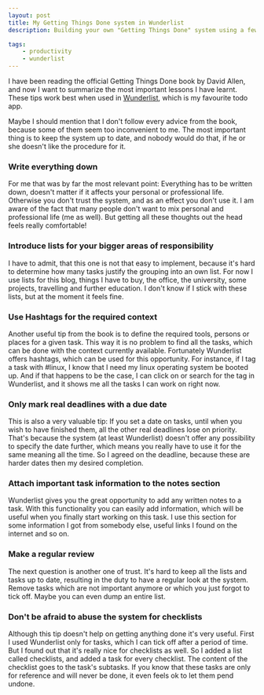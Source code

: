 ```yaml
---
layout: post
title: My Getting Things Done system in Wunderlist
description: Building your own "Getting Things Done" system using a few simple tips, including some that will hopefully boost your productivity.

tags:
    - productivity
    - wunderlist
---
```

I have been reading the official Getting Things Done book by David Allen, and now I want to summarize the most important
lessons I have learnt. These tips work best when used in [Wunderlist](http://www.wunderlist.com), which is my favourite
todo app.

Maybe I should mention that I don't follow every advice from the book, because some of them seem too inconvenient to me.
The most important thing is to keep the system up to date, and nobody would do that, if he or she doesn't like the
procedure for it.

### Write everything down

For me that was by far the most relevant point: Everything has to be written down, doesn't matter if it affects your
personal or professional life. Otherwise you don't trust the system, and as an effect you don't use it. I am aware of
the fact that many people don't want to mix personal and professional life (me as well). But getting all these thoughts
out the head feels really comfortable\!

### Introduce lists for your bigger areas of responsibility

I have to admit, that this one is not that easy to implement, because it's hard to determine how many tasks justify the
grouping into an own list. For now I use lists for this blog, things I have to buy, the office, the university, some
projects, travelling and further education. I don't know if I stick with these lists, but at the moment it feels fine.

### Use Hashtags for the required context

Another useful tip from the book is to define the required tools, persons or places for a given task. This way it is no
problem to find all the tasks, which can be done with the context currently available. Fortunately Wunderlist offers
hashtags, which can be used for this opportunity. For instance, if I tag a task with \#linux, I know that I need my
linux operating system be booted up. And if that happens to be the case, I can click on or search for the tag in
Wunderlist, and it shows me all the tasks I can work on right now.

### Only mark real deadlines with a due date

This is also a very valuable tip: If you set a date on tasks, until when you wish to have finished them, all the other
real deadlines lose on priority. That's because the system (at least Wunderlist) doesn't offer any possibility to
specify the date further, which means you really have to use it for the same meaning all the time. So I agreed on the
deadline, because these are harder dates then my desired completion.

### Attach important task information to the notes section

Wunderlist gives you the great opportunity to add any written notes to a task. With this functionality you can easily
add information, which will be useful when you finally start working on this task. I use this section for some
information I got from somebody else, useful links I found on the internet and so on.

### Make a regular review

The next question is another one of trust. It's hard to keep all the lists and tasks up to date, resulting in the duty
to have a regular look at the system. Remove tasks which are not important anymore or which you just forgot to tick off.
Maybe you can even dump an entire list.

### Don't be afraid to abuse the system for checklists

Although this tip doesn't help on getting anything done it's very useful. First I used Wunderlist only for tasks, which
I can tick off after a period of time. But I found out that it's really nice for checklists as well. So I added a list
called checklists, and added a task for every checklist. The content of the checklist goes to the task's subtasks. If
you know that these tasks are only for reference and will never be done, it even feels ok to let them pend undone.
